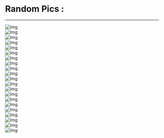 # Random Pics :

---

<img src="./assets/RandomDay (239).jpg" alt="Img"/><br>
<img src="./assets/RandomDay (196).jpg" alt="Img"/><br>
<img src="./assets/RandomDay (178).jpg" alt="Img"/><br>
<img src="./assets/RandomDay (167).jpg" alt="Img"/><br>
<img src="./assets/RandomDay (26).jpg" alt="Img"/><br>
<img src="./assets/RandomDay (32).jpg" alt="Img"/><br>
<img src="./assets/RandomDay (35).jpg" alt="Img"/><br>
<img src="./assets/RandomDay (176).jpg" alt="Img"/><br>
<img src="./assets/RandomDay (158).jpg" alt="Img"/><br>
<img src="./assets/RandomDay (109).jpg" alt="Img"/><br>
<img src="./assets/RandomDay (82).jpg" alt="Img"/><br>
<img src="./assets/RandomDay (88).jpg" alt="Img"/><br>
<img src="./assets/RandomDay (85).jpg" alt="Img"/><br>
<img src="./assets/RandomDay (86).jpg" alt="Img"/><br>
<img src="./assets/RandomDay (67).jpg" alt="Img"/><br>
<img src="./assets/RandomDay (170).jpg" alt="Img"/><br>
<img src="./assets/RandomDay (235).jpg" alt="Img"/><br>
<img src="./assets/RandomDay (238).jpg" alt="Img"/><br>
<img src="./assets/RandomDay (237).jpg" alt="Img"/><br>
<img src="./assets/RandomDay (212).jpg" alt="Img"/><br>
<img src="./assets/RandomDay (40).jpg" alt="Img"/><br>